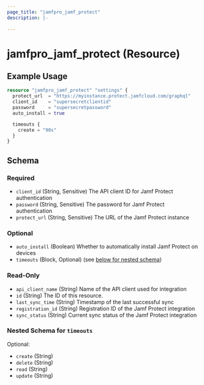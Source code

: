 ```yaml
---
page_title: "jamfpro_jamf_protect"
description: |-
  
---
```


# jamfpro_jamf_protect (Resource)


## Example Usage
```terraform
resource "jamfpro_jamf_protect" "settings" {
  protect_url  = "https://myinstance.protect.jamfcloud.com/graphql"
  client_id    = "supersecretclientid"
  password     = "supersecretpassword"
  auto_install = true

  timeouts {
    create = "90s"
  }
}
```

<!-- schema generated by tfplugindocs -->
## Schema

### Required

- `client_id` (String, Sensitive) The API client ID for Jamf Protect authentication
- `password` (String, Sensitive) The password for Jamf Protect authentication
- `protect_url` (String, Sensitive) The URL of the Jamf Protect instance

### Optional

- `auto_install` (Boolean) Whether to automatically install Jamf Protect on devices
- `timeouts` (Block, Optional) (see [below for nested schema](#nestedblock--timeouts))

### Read-Only

- `api_client_name` (String) Name of the API client used for integration
- `id` (String) The ID of this resource.
- `last_sync_time` (String) Timestamp of the last successful sync
- `registration_id` (String) Registration ID of the Jamf Protect integration
- `sync_status` (String) Current sync status of the Jamf Protect integration

<a id="nestedblock--timeouts"></a>
### Nested Schema for `timeouts`

Optional:

- `create` (String)
- `delete` (String)
- `read` (String)
- `update` (String)